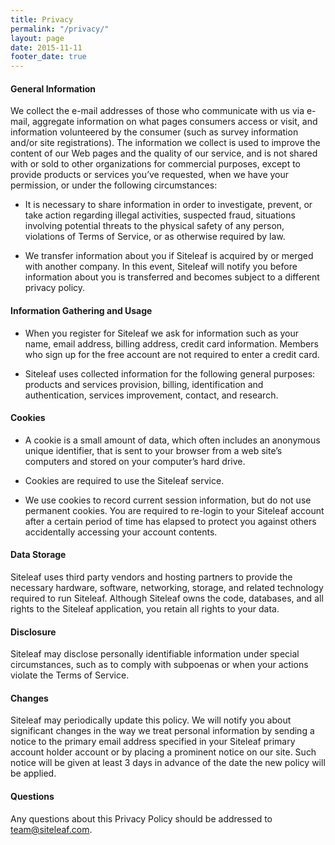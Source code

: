```yaml
---
title: Privacy
permalink: "/privacy/"
layout: page
date: 2015-11-11
footer_date: true
---
```


#### General Information
We collect the e-mail addresses of those who communicate with us via e-mail, aggregate information on what pages consumers access or visit, and information volunteered by the consumer (such as survey information and/or site registrations). The information we collect is used to improve the content of our Web pages and the quality of our service, and is not shared with or sold to other organizations for commercial purposes, except to provide products or services you’ve requested, when we have your permission, or under the following circumstances:

* It is necessary to share information in order to investigate, prevent, or take action regarding illegal activities, suspected fraud, situations involving potential threats to the physical safety of any person, violations of Terms of Service, or as otherwise required by law.

* We transfer information about you if Siteleaf is acquired by or merged with another company. In this event, Siteleaf will notify you before information about you is transferred and becomes subject to a different privacy policy.

#### Information Gathering and Usage
* When you register for Siteleaf we ask for information such as your name, email address, billing address, credit card information. Members who sign up for the free account are not required to enter a credit card.

* Siteleaf uses collected information for the following general purposes: products and services provision, billing, identification and authentication, services improvement, contact, and research.

#### Cookies
* A cookie is a small amount of data, which often includes an anonymous unique identifier, that is sent to your browser from a web site’s computers and stored on your computer’s hard drive.

* Cookies are required to use the Siteleaf service.

* We use cookies to record current session information, but do not use permanent cookies. You are required to re-login to your Siteleaf account after a certain period of time has elapsed to protect you against others accidentally accessing your account contents.

#### Data Storage
Siteleaf uses third party vendors and hosting partners to provide the necessary hardware, software, networking, storage, and related technology required to run Siteleaf. Although Siteleaf owns the code, databases, and all rights to the Siteleaf application, you retain all rights to your data.

#### Disclosure
Siteleaf may disclose personally identifiable information under special circumstances, such as to comply with subpoenas or when your actions violate the Terms of Service.

#### Changes
Siteleaf may periodically update this policy. We will notify you about significant changes in the way we treat personal information by sending a notice to the primary email address specified in your Siteleaf primary account holder account or by placing a prominent notice on our site. Such notice will be given at least 3 days in advance of the date the new policy will be applied.

#### Questions
Any questions about this Privacy Policy should be addressed to [team@siteleaf.com](mailto:team@siteleaf.com).
